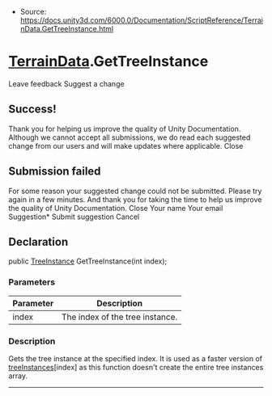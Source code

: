 * Source: https://docs.unity3d.com/6000.0/Documentation/ScriptReference/TerrainData.GetTreeInstance.html

#  [TerrainData](https://docs.unity3d.com/6000.0/Documentation/ScriptReference/TerrainData.html).GetTreeInstance
Leave feedback
Suggest a change
## Success!
Thank you for helping us improve the quality of Unity Documentation. Although we cannot accept all submissions, we do read each suggested change from our users and will make updates where applicable.
Close
## Submission failed
For some reason your suggested change could not be submitted. Please <a>try again</a> in a few minutes. And thank you for taking the time to help us improve the quality of Unity Documentation.
Close
Your name Your email Suggestion* Submit suggestion
Cancel
## Declaration
public [TreeInstance](https://docs.unity3d.com/6000.0/Documentation/ScriptReference/TreeInstance.html) GetTreeInstance(int index); 
### Parameters
Parameter | Description  
---|---  
index | The index of the tree instance.  
### Description
Gets the tree instance at the specified index. It is used as a faster version of [treeInstances](https://docs.unity3d.com/6000.0/Documentation/ScriptReference/TerrainData-treeInstances.html)[index] as this function doesn't create the entire tree instances array.
* * *
